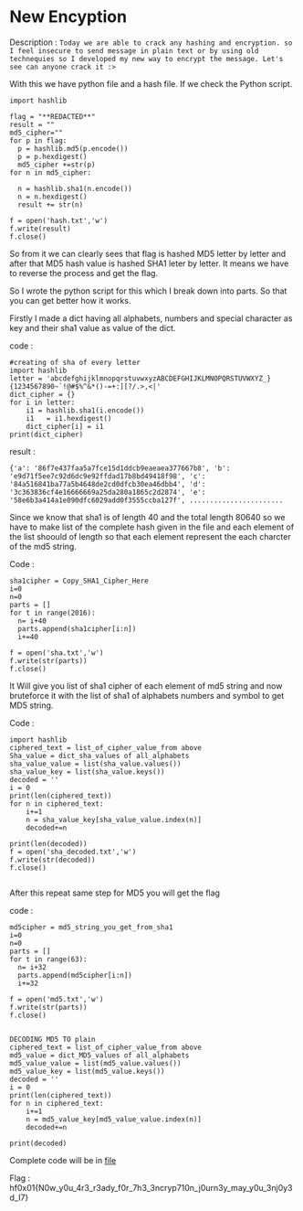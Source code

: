 # New Encyption

Description : 
`Today we are able to crack any hashing and encryption. so I feel insecure to send message in plain text or by using old technequies so I developed my new way to encrypt the message. Let's see can anyone crack it :>`

With this we have python file and a hash file. If we check the Python script.



```
import hashlib

flag = "**REDACTED**"
result = ""
md5_cipher=""
for p in flag:
  p = hashlib.md5(p.encode())
  p = p.hexdigest()
  md5_cipher +=str(p)
for n in md5_cipher:
 
  n = hashlib.sha1(n.encode())
  n = n.hexdigest()
  result += str(n)

f = open('hash.txt','w')
f.write(result)
f.close()

```


So from it we can clearly sees that flag is hashed MD5 letter by letter and after that MD5 hash value is hashed SHA1 leter by letter.
It means we have to reverse the process and get the flag.

So I wrote the python script for this which I break down into parts. So that you can get better how it works.

Firstly I made a dict having all alphabets, numbers and special character as key and their sha1 value as value of the dict.

code :

```
#creating of sha of every letter 
import hashlib
letter = 'abcdefghijklmnopqrstuvwxyzABCDEFGHIJKLMNOPQRSTUVWXYZ_}{1234567890~`!@#$%^&*()-=+:][?/.>,<|'
dict_cipher = {}
for i in letter:
    i1 = hashlib.sha1(i.encode())
    i1   = i1.hexdigest()
    dict_cipher[i] = i1
print(dict_cipher)

```

result :

```
{'a': '86f7e437faa5a7fce15d1ddcb9eaeaea377667b8', 'b': 'e9d71f5ee7c92d6dc9e92ffdad17b8bd49418f98', 'c': '84a516841ba77a5b4648de2cd0dfcb30ea46dbb4', 'd': '3c363836cf4e16666669a25da280a1865c2d2874', 'e': '58e6b3a414a1e090dfc6029add0f3555ccba127f', .......................

```


Since we know that sha1 is of length 40 and the total length 80640 so we have to make list of the complete hash given in the file and each element of the list shoould of length so that each element represent the each charcter of the md5 string.

Code : 
```
sha1cipher = Copy_SHA1_Cipher_Here
i=0
n=0
parts = []
for t in range(2016):
  n= i+40
  parts.append(sha1cipher[i:n])
  i+=40

f = open('sha.txt','w')
f.write(str(parts))
f.close()
```

It Will give you list of sha1 cipher of each element of md5 string and now bruteforce it with the list of sha1 of alphabets numbers and symbol to get MD5 string.

Code : 

```
import hashlib
ciphered_text = list_of_cipher_value_from above 
Sha_value = dict_sha_values of all_alphabets
sha_value_value = list(sha_value.values())
sha_value_key = list(sha_value.keys())
decoded = ''
i = 0
print(len(ciphered_text))
for n in ciphered_text:
    i+=1
    n = sha_value_key[sha_value_value.index(n)]
    decoded+=n

print(len(decoded))
f = open('sha_decoded.txt','w')
f.write(str(decoded))
f.close()


```

After this repeat same step for MD5 you will get the flag

code :

```
md5cipher = md5_string_you_get_from_sha1
i=0
n=0
parts = []
for t in range(63):
  n= i+32
  parts.append(md5cipher[i:n])
  i+=32

f = open('md5.txt','w')
f.write(str(parts))
f.close()


DECODING MD5 TO plain
ciphered_text = list_of_cipher_value_from above
md5_value = dict_MD5_values of all_alphabets
md5_value_value = list(md5_value.values())
md5_value_key = list(md5_value.keys())
decoded = ''
i = 0
print(len(ciphered_text))
for n in ciphered_text:
    i+=1
    n = md5_value_key[md5_value_value.index(n)]
    decoded+=n
    
print(decoded)

```

Complete code will be in [file](https://github.com/VulnFreak/HackFest-Writeups/blob/main/scripts/decrypt.py)

Flag :  hf0x01{N0w_y0u_4r3_r3ady_f0r_7h3_3ncryp710n_j0urn3y_may_y0u_3nj0y3d_I7}
